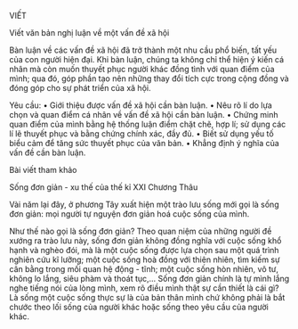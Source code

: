 VIẾT

Viết văn bản nghị luận về một vấn đề xã hội

Bàn luận về các vấn đề xã hội đã trở thành một nhu cầu phổ biến, tất yếu của con người hiện đại. Khi bàn luận, chúng ta không chỉ thể hiện ý kiến cá nhân mà còn muốn thuyết phục người khác đồng tình với quan điểm của mình; qua đó, góp phần tạo nên những thay đổi tích cực trong cộng đồng và đóng góp cho sự phát triển của xã hội.

Yêu cầu:
• Giới thiệu được vấn đề xã hội cần bàn luận.
• Nêu rõ lí do lựa chọn và quan điểm cá nhân về vấn đề xã hội cần bàn luận.
• Chứng minh quan điểm của mình bằng hệ thống luận điểm chặt chẽ, hợp lí; sử dụng các lí lẽ thuyết phục và bằng chứng chính xác, đầy đủ.
• Biết sử dụng yếu tố biểu cảm để tăng sức thuyết phục của văn bản.
• Khẳng định ý nghĩa của vấn đề cần bàn luận.

Bài viết tham khảo

Sống đơn giản - xu thế của thế kỉ XXI
Chương Thâu

Vài năm lại đây, ở phương Tây xuất hiện một trào lưu sống mới gọi là sống đơn giản: mọi người tự nguyện đơn giản hoá cuộc sống của mình.

Như thế nào gọi là sống đơn giản? Theo quan niệm của những người đề xướng ra trào lưu này, sống đơn giản không đồng nghĩa với cuộc sống khổ hạnh và nghèo đói, mà là một cuộc sống được lựa chọn sau một quá trình nghiên cứu kĩ lưỡng; một cuộc sống hoà đồng với thiên nhiên, tìm kiếm sự cân bằng trong mối quan hệ động - tĩnh; một cuộc sống hòn nhiên, vô tư, không lo lắng, siêu phàm và thoát tục,... Sống đơn giản chính là tự mình lắng nghe tiếng nói của lòng mình, xem rõ điều mình thật sự cần thiết là cái gì? Là sống một cuộc sống thực sự là của bản thân mình chứ không phải là bắt chước theo lối sống của người khác hoặc sống theo yêu cầu của người khác.